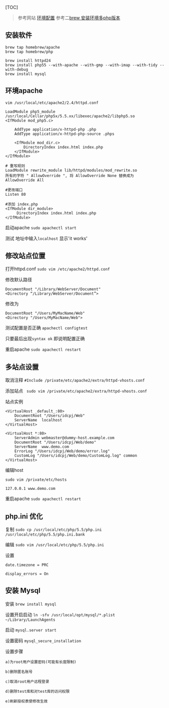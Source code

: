 [TOC]

>参考网站 [环境配置](http://www.devzhang.com/14526754330295.html)
>参考二[brew 安装环境多php版本](http://www.phpfensi.com/php/20150414/9254.html)

## 安装软件
```
brew tap homebrew/apache
brew tap homebrew/php

brew install httpd24
brew install php55 --with-apache --with-gmp --with-imap --with-tidy --with-debug
brew install mysql
```




## 环境apache
`vim /usr/local/etc/apache2/2.4/httpd.conf`

```
LoadModule php5_module /usr/local/Cellar/php5x/5.5.xx/libexec/apache2/libphp5.so
<IfModule mod_php5.c>

    AddType application/x-httpd-php .php
    AddType application/x-httpd-php-source .phps

    <IfModule mod_dir.c>
        DirectoryIndex index.html index.php
    </IfModule>
</IfModule>

# 重写规则
LoadModule rewrite_module lib/httpd/modules/mod_rewrite.so
所有的字符 " AllowOverride ", 将 AllowOverride None 替换成为 AllowOverride All

#更改端口
Listen 80

#添加 index.php
<IfModule dir_module>
     DirectoryIndex index.html index.php
</IfModule>
```

启动apache
`sudo apachectl start`

测试
地址中输入`localhost` 显示'it works'

## 修改站点位置

打开httpd.conf
`sudo vim /etc/apache2/httpd.conf`

修改默认路径
```
DocumentRoot "/Library/WebServer/Document"
<Directory “/Library/WebServer/Document”>
```
修改为
```
DocumentRoot "/Users/MyMacName/Web"
<Directory "/Users/MyMacName/Web">
```

测试配置是否正确
`apachectl configtest`

只要最后出现`syntax ok` 即说明配置正确

重启apache
`sudo apachectl restart`

## 多站点设置

取消注释
`#Include /private/etc/apache2/extra/httpd-vhosts.conf`

添加站点
` sudo vim /private/etc/apache2/extra/httpd-vhosts.conf`

站点实例
```
<VirtualHost _default_:80>
    DocumentRoot "/Users/idcpj/Web"
    ServerName  localhost
</VirtualHost>

<VirtualHost *:80>
    ServerAdmin webmaster@dummy-host.example.com
    DocumentRoot "/Users/idcpj/Web/demo"
    ServerName  www.demo.com
    ErrorLog "/Users/idcpj/Web/demo/error.log"
    CustomLog "/Users/idcpj/Web/demo/CustomLog.log" common
</VirtualHost>
```

编辑host
```
sudo vim /private/etc/hosts

127.0.0.1 www.demo.com
```

重启apache
`sudo apachectl restart`

## php.ini 优化

复制
`sudo cp /usr/local/etc/php/5.5/php.ini /usr/local/etc/php/5.5/php.ini.bank`

编辑
`sudo vim /usr/local/etc/php/5.5/php.ini
`

设置
```
date.timezone = PRC

display_errors = On

```

## 安装 Mysql

安装
`brew install mysql`

设置开启启动
`ln -sfv /usr/local/opt/mysql/*.plist ~/Library/LaunchAgents`

启动
`mysql.server start`

设置密码
`mysql_secure_installation`

设置步骤
```
a)为root用户设置密码(可能有长度限制)

b)删除匿名账号

c)取消root用户远程登录

d)删除test库和对test库的访问权限

e)刷新授权表使修改生效
```